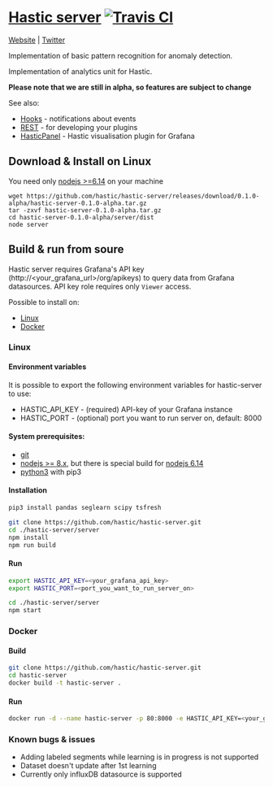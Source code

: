 [Hastic server](https://hastic.io) [![Travis CI](https://travis-ci.org/hastic/hastic-server.svg?branch=master)](https://travis-ci.org/hastic/hastic-server) 
================
[Website](https://hastic.io) |
[Twitter](https://twitter.com/hasticio)

Implementation of basic pattern recognition for anomaly detection.

Implementation of analytics unit for Hastic.

**Please note that we are still in alpha, so features are subject to change**

See also:
* [Hooks](https://github.com/hastic/hastic-server/blob/master/HOOKS.md) - notifications about events
* [REST](REST.md) - for developing your plugins
* [HasticPanel](https://github.com/hastic/hastic-grafana-graph-panel) - Hastic visualisation plugin for Grafana

## Download & Install on Linux

You need only [nodejs >=6.14](https://nodejs.org/en/download/) on your machine

```
wget https://github.com/hastic/hastic-server/releases/download/0.1.0-alpha/hastic-server-0.1.0-alpha.tar.gz
tar -zxvf hastic-server-0.1.0-alpha.tar.gz
cd hastic-server-0.1.0-alpha/server/dist
node server
```

## Build & run from soure 

Hastic server requires Grafana's API key (http://<your_grafana_url>/org/apikeys) to query data from Grafana datasources.
API key role requires only `Viewer` access. 

Possible to install on:

* [Linux](#linux)
* [Docker](#docker)

### Linux

#### Environment variables

It is possible to export the following environment variables for hastic-server to use:
- HASTIC_API_KEY - (required) API-key of your Grafana instance
- HASTIC_PORT - (optional) port you want to run server on, default: 8000

#### System prerequisites:

* [git](https://git-scm.com/download/linux)
* [nodejs >= 8.x](https://nodejs.org/en/download/package-manager/#debian-and-ubuntu-based-linux-distributions), but there is special build for [nodejs 6.14](server/BUILD_6_14.md)
* [python3](https://www.python.org/downloads/) with pip3

#### Installation
```bash
pip3 install pandas seglearn scipy tsfresh

git clone https://github.com/hastic/hastic-server.git
cd ./hastic-server/server
npm install 
npm run build
```

#### Run
```bash
export HASTIC_API_KEY=<your_grafana_api_key>
export HASTIC_PORT=<port_you_want_to_run_server_on>

cd ./hastic-server/server
npm start
```

### Docker

#### Build 
```bash
git clone https://github.com/hastic/hastic-server.git
cd hastic-server
docker build -t hastic-server .
```

#### Run
```bash
docker run -d --name hastic-server -p 80:8000 -e HASTIC_API_KEY=<your_grafana_api_key> hastic-server
```

### Known bugs & issues

- Adding labeled segments while learning is in progress is not supported
- Dataset doesn't update after 1st learning
- Currently only influxDB datasource is supported

